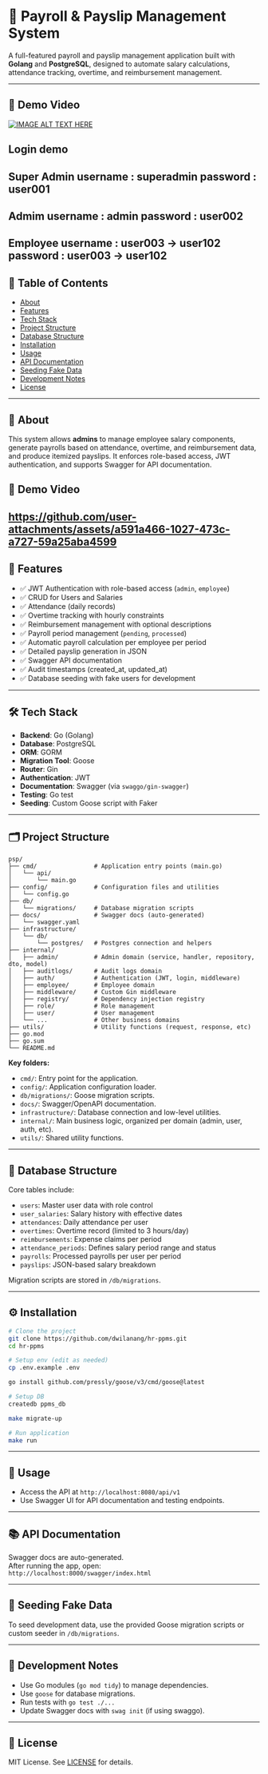# 🧾 Payroll & Payslip Management System

A full-featured payroll and payslip management application built with **Golang** and **PostgreSQL**, designed to automate salary calculations, attendance tracking, overtime, and reimbursement management.

---

## 🎥 Demo Video
[![IMAGE ALT TEXT HERE](https://img.youtube.com/vi/mulgoeVDFRg/0.jpg)](https://www.youtube.com/watch?v=mulgoeVDFRg)


Login demo
----------------------------
Super Admin
username : superadmin
password : user001
-----------------------------
Admim
username : admin
password : user002
-----------------------------
Employee
username : user003 -> user102
password : user003 -> user102
-----------------------------

## 📌 Table of Contents

- [About](#about)
- [Features](#features)
- [Tech Stack](#tech-stack)
- [Project Structure](#project-structure)
- [Database Structure](#database-structure)
- [Installation](#installation)
- [Usage](#usage)
- [API Documentation](#api-documentation)
- [Seeding Fake Data](#seeding-fake-data)
- [Development Notes](#development-notes)
- [License](#license)

---

## 📖 About

This system allows **admins** to manage employee salary components, generate payrolls based on attendance, overtime, and reimbursement data, and produce itemized payslips. It enforces role-based access, JWT authentication, and supports Swagger for API documentation.

## 🎥 Demo Video

https://github.com/user-attachments/assets/a591a466-1027-473c-a727-59a25aba4599
---

## 🚀 Features

- ✅ JWT Authentication with role-based access (`admin`, `employee`)
- ✅ CRUD for Users and Salaries
- ✅ Attendance (daily records)
- ✅ Overtime tracking with hourly constraints
- ✅ Reimbursement management with optional descriptions
- ✅ Payroll period management (`pending`, `processed`)
- ✅ Automatic payroll calculation per employee per period
- ✅ Detailed payslip generation in JSON
- ✅ Swagger API documentation
- ✅ Audit timestamps (created_at, updated_at)
- ✅ Database seeding with fake users for development

---

## 🛠️ Tech Stack

- **Backend**: Go (Golang)
- **Database**: PostgreSQL
- **ORM**: GORM
- **Migration Tool**: Goose
- **Router**: Gin
- **Authentication**: JWT
- **Documentation**: Swagger (via `swaggo/gin-swagger`)
- **Testing**: Go test
- **Seeding**: Custom Goose script with Faker

---

## 🗂️ Project Structure

```
psp/
├── cmd/                # Application entry points (main.go)
│   └── api/
│       └── main.go
├── config/             # Configuration files and utilities
│   └── config.go
├── db/
│   └── migrations/     # Database migration scripts
├── docs/               # Swagger docs (auto-generated)
│   └── swagger.yaml
├── infrastructure/
│   └── db/
│       └── postgres/   # Postgres connection and helpers
├── internal/
│   ├── admin/          # Admin domain (service, handler, repository, dto, model)
│   ├── auditlogs/      # Audit logs domain
│   ├── auth/           # Authentication (JWT, login, middleware)
│   ├── employee/       # Employee domain
│   ├── middleware/     # Custom Gin middleware
│   ├── registry/       # Dependency injection registry
│   ├── role/           # Role management
│   ├── user/           # User management
│   └── ...             # Other business domains
├── utils/              # Utility functions (request, response, etc)
├── go.mod
├── go.sum
└── README.md
```

**Key folders:**
- `cmd/`: Entry point for the application.
- `config/`: Application configuration loader.
- `db/migrations/`: Goose migration scripts.
- `docs/`: Swagger/OpenAPI documentation.
- `infrastructure/`: Database connection and low-level utilities.
- `internal/`: Main business logic, organized per domain (admin, user, auth, etc).
- `utils/`: Shared utility functions.

---

## 🧱 Database Structure

Core tables include:

- `users`: Master user data with role control
- `user_salaries`: Salary history with effective dates
- `attendances`: Daily attendance per user
- `overtimes`: Overtime record (limited to 3 hours/day)
- `reimbursements`: Expense claims per period
- `attendance_periods`: Defines salary period range and status
- `payrolls`: Processed payrolls per user per period
- `payslips`: JSON-based salary breakdown

Migration scripts are stored in `/db/migrations`.

---

## ⚙️ Installation

```bash
# Clone the project
git clone https://github.com/dwilanang/hr-ppms.git
cd hr-ppms

# Setup env (edit as needed)
cp .env.example .env

go install github.com/pressly/goose/v3/cmd/goose@latest

# Setup DB
createdb ppms_db

make migrate-up

# Run application
make run
```

---

## 🚦 Usage

- Access the API at `http://localhost:8080/api/v1`
- Use Swagger UI for API documentation and testing endpoints.

---

## 📚 API Documentation

Swagger docs are auto-generated.  
After running the app, open:  
`http://localhost:8000/swagger/index.html`

---

## 🌱 Seeding Fake Data

To seed development data, use the provided Goose migration scripts or custom seeder in `/db/migrations`.

---

## 📝 Development Notes

- Use Go modules (`go mod tidy`) to manage dependencies.
- Use `goose` for database migrations.
- Run tests with `go test ./...`
- Update Swagger docs with `swag init` (if using swaggo).

---

## 📄 License

MIT License. See [LICENSE](LICENSE) for details.

